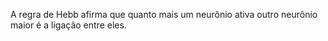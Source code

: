---
---

A regra de Hebb afirma que quanto mais um neurônio ativa outro neurônio maior é a ligação entre eles. 